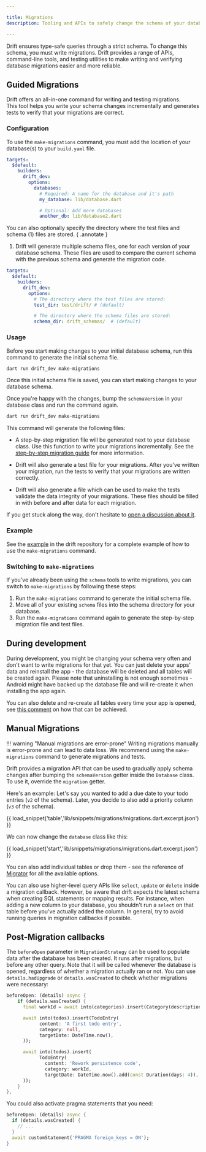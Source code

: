 ```yaml
---

title: Migrations
description: Tooling and APIs to safely change the schema of your database.

---
```


Drift ensures type-safe queries through a strict schema. To change this schema, you must write migrations. 
Drift provides a range of APIs, command-line tools, and testing utilities to make writing and verifying database migrations easier and more reliable.

## Guided Migrations

Drift offers an all-in-one command for writing and testing migrations.  
This tool helps you write your schema changes incrementally and generates tests to verify that your migrations are correct.

### Configuration

To use the `make-migrations` command, you must add the location of your database(s) to your `build.yaml` file.

```yaml title="build.yaml"
targets:
  $default:
    builders:
      drift_dev:
        options:
          databases:
            # Required: A name for the database and it's path
            my_database: lib/database.dart

            # Optional: Add more databases
            another_db: lib/database2.dart
```

You can also optionally specify the directory where the test files and schema (1) files are stored.
{ .annotate }

1.  Drift will generate multiple schema files, one for each version of your database schema. These files are used to compare the current schema with the previous schema and generate the migration code.

```yaml title="build.yaml"
targets:
  $default:
    builders:
      drift_dev:
        options:
          # The directory where the test files are stored: 
          test_dir: test/drift/ # (default)

          # The directory where the schema files are stored:
          schema_dir: drift_schemas/  # (default)
```

### Usage

Before you start making changes to your initial database schema, run this command to generate the initial schema file.

```bash
dart run drift_dev make-migrations
```
Once this initial schema file is saved, you can start making changes to your database schema.


Once you're happy with the changes, bump the `schemaVersion` in your database class and run the command again.

```bash
dart run drift_dev make-migrations
```

This command will generate the following files:

- A step-by-step migration file will be generated next to your database class. Use this function to write your migrations incrementally. See the [step-by-step migration guide](step_by_step.md) for more information.


- Drift will also generate a test file for your migrations. After you've written your migration, run the tests to verify that your migrations are written correctly.

- Drift will also generate a file which can be used to make the tests validate the data integrity of your migrations. These files should be filled in with before and after data for each migration.

If you get stuck along the way, don't hesitate to [open a discussion about it](https://github.com/simolus3/drift/discussions).


### Example

See the [example](https://github.com/simolus3/drift/tree/develop/examples/migrations_example) in the drift repository for a complete example of how to use the `make-migrations` command.

### Switching to `make-migrations`

If you've already been using the `schema` tools to write migrations, you can switch to `make-migrations` by following these steps:

1. Run the `make-migrations` command to generate the initial schema file.
2. Move all of your existing `schema` files into the schema directory for your database.
3. Run the `make-migrations` command again to generate the step-by-step migration file and test files.

## During development

During development, you might be changing your schema very often and don't want to write migrations for that
yet. You can just delete your apps' data and reinstall the app - the database will be deleted and all tables
will be created again. Please note that uninstalling is not enough sometimes - Android might have backed up
the database file and will re-create it when installing the app again.

You can also delete and re-create all tables every time your app is opened, see [this comment](https://github.com/simolus3/drift/issues/188#issuecomment-542682912)
on how that can be achieved.

## Manual Migrations

!!! warning "Manual migrations are error-prone"
    Writing migrations manually is error-prone and can lead to data loss. We recommend using the `make-migrations` command to generate migrations and tests.

Drift provides a migration API that can be used to gradually apply schema changes after bumping
the `schemaVersion` getter inside the `Database` class. To use it, override the `migration`
getter.

Here's an example: Let's say you wanted to add a due date to your todo entries (`v2` of the schema).
Later, you decide to also add a priority column (`v3` of the schema).

{{ load_snippet('table','lib/snippets/migrations/migrations.dart.excerpt.json') }}

We can now change the `database` class like this:

{{ load_snippet('start','lib/snippets/migrations/migrations.dart.excerpt.json') }}

You can also add individual tables or drop them - see the reference of [Migrator](https://pub.dev/documentation/drift/latest/drift/Migrator-class.html)
for all the available options.

You can also use higher-level query APIs like `select`, `update` or `delete` inside a migration callback.
However, be aware that drift expects the latest schema when creating SQL statements or mapping results.
For instance, when adding a new column to your database, you shouldn't run a `select` on that table before
you've actually added the column. In general, try to avoid running queries in migration callbacks if possible.

## Post-Migration callbacks

The `beforeOpen` parameter in `MigrationStrategy` can be used to populate data after the database has been created.
It runs after migrations, but before any other query. Note that it will be called whenever the database is opened,
regardless of whether a migration actually ran or not. You can use `details.hadUpgrade` or `details.wasCreated` to
check whether migrations were necessary:

```dart
beforeOpen: (details) async {
    if (details.wasCreated) {
      final workId = await into(categories).insert(Category(description: 'Work'));

      await into(todos).insert(TodoEntry(
            content: 'A first todo entry',
            category: null,
            targetDate: DateTime.now(),
      ));

      await into(todos).insert(
            TodoEntry(
              content: 'Rework persistence code',
              category: workId,
              targetDate: DateTime.now().add(const Duration(days: 4)),
      ));
    }
},
```

You could also activate pragma statements that you need:

```dart
beforeOpen: (details) async {
  if (details.wasCreated) {
    // ...
  }
  await customStatement('PRAGMA foreign_keys = ON');
}
```

